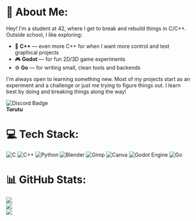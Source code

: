 # 💫 About Me:
Hey! I'm a student at 42, where I get to break and rebuild things in C/C++.  
Outside school, I like exploring:

- 🧠 **C++** — even more C++ for when I want more control and test graphical projects
- 🎮 **Godot** — for fun 2D/3D game experiments
- ⚙️ **Go** — for writing small, clean tools and backends

I'm always open to learning something new.
Most of my projects start as an experiment and a challenge or just me trying to figure things out.
I learn best by doing and breaking things along the way!

![Discord Badge](https://img.shields.io/badge/Discord-5865F2?logo=discord&logoColor=fff&style=plastic)  
**Torutu**

# 💻 Tech Stack:
![C](https://img.shields.io/badge/c-%2300599C.svg?style=flat&logo=c&logoColor=white) ![C++](https://img.shields.io/badge/c++-%2300599C.svg?style=flat&logo=c%2B%2B&logoColor=white) ![Python](https://img.shields.io/badge/python-3670A0?style=flat&logo=python&logoColor=ffdd54) ![Blender](https://img.shields.io/badge/blender-%23F5792A.svg?style=flat&logo=blender&logoColor=white) ![Gimp](https://img.shields.io/badge/Gimp-657D8B?style=flat&logo=gimp&logoColor=FFFFFF) ![Canva](https://img.shields.io/badge/Canva-%2300C4CC.svg?style=flat&logo=Canva&logoColor=white) ![Godot Engine](https://img.shields.io/badge/GODOT-%23FFFFFF.svg?style=flat&logo=godot-engine) ![Go](https://img.shields.io/badge/Language-Go-blue?logo=go)

# 📊 GitHub Stats:
![](https://github-readme-stats.vercel.app/api?username=Torutu&theme=dracula&hide_border=false&include_all_commits=true&count_private=false)<br/>
![](https://github-readme-streak-stats.herokuapp.com/?user=Torutu&theme=dracula&hide_border=false)<br/>
![](https://github-readme-stats.vercel.app/api/top-langs/?username=Torutu&theme=dracula&hide_border=false&include_all_commits=true&count_private=false&layout=compact)

<!-- Proudly created with GPRM ( https://gprm.itsvg.in ) -->
